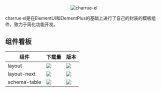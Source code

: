 

<center><img src="https://s2.loli.net/2022/03/08/oaPKJhuYnN1W6dv.png" alt="charrue-el" /></center>

charrue el是在ElementUI和ElementPlus的基础上进行了自己的封装的模板组件，致力于简化功能开发。


## 组件看板

| 组件              | 下载量                                                       | 版本                                                         |
| ----------------- | ------------------------------------------------------------ | ------------------------------------------------------------ |
| layout            | ![](https://img.shields.io/npm/dt/@charrue/layout.svg)       | ![](https://img.shields.io/npm/v/@charrue/layout.svg)        |
| layout-next       | ![](https://img.shields.io/npm/dt/@charrue/layout-next.svg)  | ![](https://img.shields.io/npm/v/@charrue/layout-next.svg)   |
| schema-table      | ![](https://img.shields.io/npm/dt/@charrue/schema-table.svg) | ![](https://img.shields.io/npm/v/@charrue/schema-table.svg)  |

